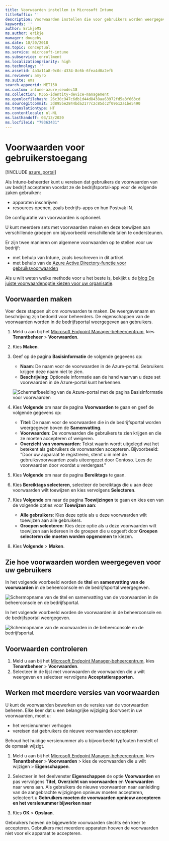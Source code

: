 ```yaml
---
title: Voorwaarden instellen in Microsoft Intune
titleSuffix: ''
description: Voorwaarden instellen die voor gebruikers worden weergegeven in de bedrijfsportal voor Intune.
keywords: ''
author: ErikjeMS
ms.author: erikje
manager: dougeby
ms.date: 10/20/2018
ms.topic: conceptual
ms.service: microsoft-intune
ms.subservice: enrollment
ms.localizationpriority: high
ms.technology: ''
ms.assetid: 4a3a11a8-9c0c-4334-8c6b-6fea4d0a2efb
ms.reviewer: amyro
ms.suite: ems
search.appverid: MET150
ms.custom: intune-azure;seodec18
ms.collection: M365-identity-device-management
ms.openlocfilehash: 26c30c947c6db1d44d8438aa63972fd5a3f663cd
ms.sourcegitcommit: 3d895be2844bda2177c2c85dc2f09612a1be5490
ms.translationtype: HT
ms.contentlocale: nl-NL
ms.lasthandoff: 03/13/2020
ms.locfileid: "79363431"
---
```

# <a name="terms-and-conditions-for-user-access"></a>Voorwaarden voor gebruikerstoegang

[!INCLUDE [azure_portal](../includes/azure_portal.md)]

Als Intune-beheerder kunt u vereisen dat gebruikers de voorwaarden van uw bedrijf accepteren voordat ze de bedrijfsportal-app voor de volgende zaken gebruiken:
- apparaten inschrijven
- resources openen, zoals bedrijfs-apps en hun Postvak IN.

De configuratie van voorwaarden is optioneel.

U kunt meerdere sets met voorwaarden maken en deze toewijzen aan verschillende groepen om bijvoorbeeld verschillende talen te ondersteunen.

Er zijn twee manieren om algemene voorwaarden op te stellen voor uw bedrijf:
- met behulp van Intune, zoals beschreven in dit artikel.
- met behulp van de [Azure Active Directory-functie voor gebruiksvoorwaarden](https://docs.microsoft.com/azure/active-directory/governance/active-directory-tou)

Als u wilt weten welke methode voor u het beste is, bekijkt u de [blog De juiste voorwaardenoptie kiezen voor uw organisatie](https://go.microsoft.com/fwlink/?linkid=2010506&clcid=0x409). 

## <a name="create-terms-and-conditions"></a>Voorwaarden maken
Voer deze stappen uit om voorwaarden te maken. De weergavenaam en beschrijving zijn bedoeld voor beheerders. De eigenschappen van de voorwaarden worden in de bedrijfsportal weergegeven aan gebruikers.

1. Meld u aan bij het [Microsoft Endpoint Manager-beheercentrum](https://go.microsoft.com/fwlink/?linkid=2109431), kies **Tenantbeheer** > **Voorwaarden**.
2. Kies **Maken**.
3. Geef op de pagina **Basisinformatie** de volgende gegevens op:

   - **Naam**: De naam voor de voorwaarden in de Azure-portal. Gebruikers krijgen deze naam niet te zien.
   - **Beschrijving**: Optionele informatie aan de hand waarvan u deze set voorwaarden in de Azure-portal kunt herkennen.

    ![Schermafbeelding van de Azure-portal met de pagina Basisinformatie voor voorwaarden](./media/terms-and-conditions-create/terms-basics-page.png)

4. Kies **Volgende** om naar de pagina **Voorwaarden** te gaan en geef de volgende gegevens op:

   - **Titel**: De naam voor de voorwaarden die in de bedrijfsportal worden weergegeven boven de **Samenvatting**.
   - **Voorwaarden**: De voorwaarden die gebruikers te zien krijgen en die ze moeten accepteren of weigeren.
   - **Overzicht van voorwaarden**: Tekst waarin wordt uitgelegd wat het betekent als gebruikers de voorwaarden accepteren. Bijvoorbeeld: "Door uw apparaat te registreren, stemt u in met de gebruiksvoorwaarden zoals uiteengezet door Contoso. Lees de voorwaarden door voordat u verdergaat."

5. Kies **Volgende** om naar de pagina **Bereiktags** te gaan.

6. Kies **Bereiktags selecteren**, selecteer de bereiktags die u aan deze voorwaarden wilt toewijzen en kies vervolgens **Selecteren**. 

7. Kies **Volgende** om naar de pagina **Toewijzingen** te gaan en kies een van de volgende opties voor **Toewijzen aan**:
    - **Alle gebruikers**: Kies deze optie als u deze voorwaarden wilt toewijzen aan alle gebruikers.
    - **Groepen selecteren**: Kies deze optie als u deze voorwaarden wilt toewijzen aan iedereen in de groepen die u opgeeft door **Groepen selecteren die moeten worden opgenomen** te kiezen.

8. Kies **Volgende** > **Maken**.

## <a name="see-how-terms-are-displayed-to-your-users"></a>Zie hoe voorwaarden worden weergegeven voor uw gebruikers
In het volgende voorbeeld worden de **titel** en **samenvatting van de voorwaarden** in de beheerconsole en de bedrijfsportal weergegeven.

![Schermopname van de titel en samenvatting van de voorwaarden in de beheerconsole en de bedrijfsportal.](./media/terms-and-conditions-create/terms-summary-terms.png)

In het volgende voorbeeld worden de voorwaarden in de beheerconsole en de bedrijfsportal weergegeven.

![Schermopname van de voorwaarden in de beheerconsole en de bedrijfsportal.](./media/terms-and-conditions-create/terms-properties-terms.png)


## <a name="monitor-terms-and-conditions"></a>Voorwaarden controleren

1. Meld u aan bij het [Microsoft Endpoint Manager-beheercentrum](https://go.microsoft.com/fwlink/?linkid=2109431), kies **Tenantbeheer** > **Voorwaarden**.
2. Selecteer in de lijst met voorwaarden de voorwaarden die u wilt weergeven en selecteer vervolgens **Acceptatierapporten**.

## <a name="work-with-multiple-versions-of-terms-and-conditions"></a>Werken met meerdere versies van voorwaarden
U kunt de voorwaarden bewerken en de versies van de voorwaarden beheren. Elke keer dat u een belangrijke wijziging doorvoert in uw voorwaarden, moet u:
- het versienummer verhogen
- vereisen dat gebruikers de nieuwe voorwaarden accepteren

Behoud het huidige versienummer als u bijvoorbeeld typfouten herstelt of de opmaak wijzigt.

1. Meld u aan bij het [Microsoft Endpoint Manager-beheercentrum](https://go.microsoft.com/fwlink/?linkid=2109431), kies **Tenantbeheer** > **Voorwaarden** > kies de voorwaarden die u wilt wijzigen > **Eigenschappen**.

2. Selecteer in het deelvenster **Eigenschappen** de optie **Voorwaarden** en pas vervolgens **Titel**, **Overzicht van voorwaarden** en **Voorwaarden** naar wens aan. Als gebruikers de nieuwe voorwaarden naar aanleiding van de aangebrachte wijzigingen opnieuw moeten accepteren, selecteert u **Gebruikers moeten de voorwaarden opnieuw accepteren en het versienummer bijwerken naar**

3. Kies **OK** > **Opslaan**.

Gebruikers hoeven de bijgewerkte voorwaarden slechts één keer te accepteren. Gebruikers met meerdere apparaten hoeven de voorwaarden niet voor elk apparaat te accepteren.
